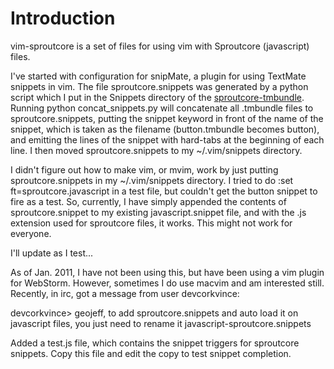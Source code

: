 Introduction
============

vim-sproutcore is a set of files for using vim with Sproutcore (javascript) files.

I've started with configuration for snipMate, a plugin for using TextMate snippets
in vim. The file sproutcore.snippets was generated by a python script which I put
in the Snippets directory of the [sproutcore-tmbundle](http://github.com/sproutit/sproutcore-tmbundle).  Running 
python concat_snippets.py will concatenate all .tmbundle files to sproutcore.snippets,
putting the snippet keyword in front of the name of the snippet, which is taken as
the filename (button.tmbundle becomes button), and emitting the lines of the snippet
with hard-tabs at the beginning of each line. I then moved sproutcore.snippets to my
~/.vim/snippets directory.

I didn't figure out how to make vim, or mvim, work by just putting sproutcore.snippets
in my ~/.vim/snippets directory. I tried to do :set ft=sproutcore.javascript in a test
file, but couldn't get the button snippet to fire as a test. So, currently, I have simply
appended the contents of sproutcore.snippet to my existing javascript.snippet file,
and with the .js extension used for sproutcore files, it works. This might not 
work for everyone.

I'll update as I test...

As of Jan. 2011, I have not been using this, but have been using a vim plugin for
WebStorm. However, sometimes I do use macvim and am interested still. Recently, in
irc, got a message from user devcorkvince:

devcorkvince> geojeff, to add sproutcore.snippets and auto load it on javascript files,
you just need to rename it javascript-sproutcore.snippets

Added a test.js file, which contains the snippet triggers for sproutcore snippets.
Copy this file and edit the copy to test snippet completion.

